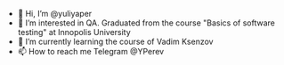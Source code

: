 - 👋 Hi, I’m @yuliyaper
- 👀 I’m interested in QA. Graduated from the course "Basics of software testing" at Innopolis University
- 🌱 I’m currently learning the course of Vadim Ksenzov
- 📫 How to reach me  Telegram @YPerev 

<!---
yuliyaper/yuliyaper is a ✨ special ✨ repository because its `README.md` (this file) appears on your GitHub profile.
You can click the Preview link to take a look at your changes.
--->
